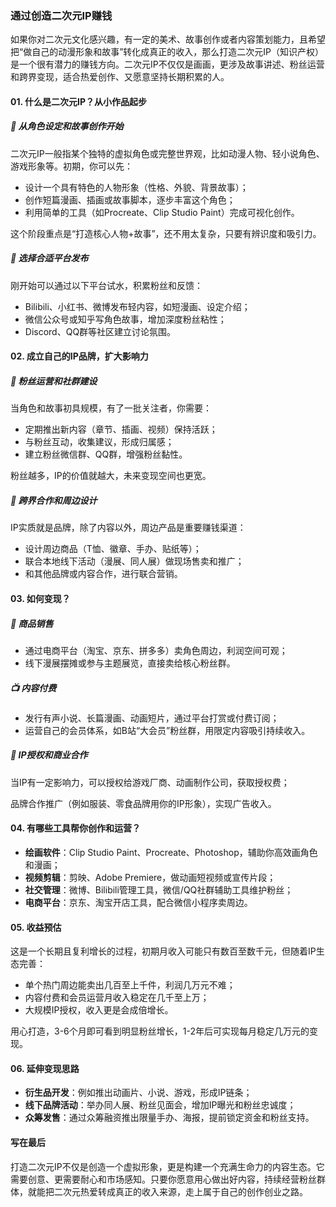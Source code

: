 ### 通过创造二次元IP赚钱

如果你对二次元文化感兴趣，有一定的美术、故事创作或者内容策划能力，且希望把“做自己的动漫形象和故事”转化成真正的收入，那么打造二次元IP（知识产权）是一个很有潜力的赚钱方向。二次元IP不仅仅是画画，更涉及故事讲述、粉丝运营和跨界变现，适合热爱创作、又愿意坚持长期积累的人。

#### 01. 什么是二次元IP？从小作品起步

##### 🎨 从角色设定和故事创作开始

二次元IP一般指某个独特的虚拟角色或完整世界观，比如动漫人物、轻小说角色、游戏形象等。初期，你可以先： 

* 设计一个具有特色的人物形象（性格、外貌、背景故事）；
* 创作短篇漫画、插画或故事脚本，逐步丰富这个角色；
* 利用简单的工具（如Procreate、Clip Studio Paint）完成可视化创作。

这个阶段重点是“打造核心人物+故事”，还不用太复杂，只要有辨识度和吸引力。

##### 📱 选择合适平台发布

刚开始可以通过以下平台试水，积累粉丝和反馈：

* Bilibili、小红书、微博发布轻内容，如短漫画、设定介绍；
* 微信公众号或知乎写角色故事，增加深度粉丝粘性；
* Discord、QQ群等社区建立讨论氛围。

#### 02. 成立自己的IP品牌，扩大影响力

##### 👥 粉丝运营和社群建设

当角色和故事初具规模，有了一批关注者，你需要：

* 定期推出新内容（章节、插画、视频）保持活跃；
* 与粉丝互动，收集建议，形成归属感；
* 建立粉丝微信群、QQ群，增强粉丝黏性。

粉丝越多，IP的价值就越大，未来变现空间也更宽。

##### 🎉 跨界合作和周边设计

IP实质就是品牌，除了内容以外，周边产品是重要赚钱渠道：

* 设计周边商品（T恤、徽章、手办、贴纸等）；
* 联合本地线下活动（漫展、同人展）做现场售卖和推广；
* 和其他品牌或内容合作，进行联合营销。

#### 03. 如何变现？

##### 💸 商品销售

* 通过电商平台（淘宝、京东、拼多多）卖角色周边，利润空间可观；
* 线下漫展摆摊或参与主题展览，直接卖给核心粉丝群。

##### 📺 内容付费

* 发行有声小说、长篇漫画、动画短片，通过平台打赏或付费订阅；
* 运营自己的会员体系，如B站“大会员”粉丝群，用限定内容吸引持续收入。

##### 🤝 IP授权和商业合作

当IP有一定影响力，可以授权给游戏厂商、动画制作公司，获取授权费；

品牌合作推广（例如服装、零食品牌用你的IP形象），实现广告收入。

#### 04. 有哪些工具帮你创作和运营？

* **绘画软件**：Clip Studio Paint、Procreate、Photoshop，辅助你高效画角色和漫画；
* **视频剪辑**：剪映、Adobe Premiere，做动画短视频或宣传片段；
* **社交管理**：微博、Bilibili管理工具，微信/QQ社群辅助工具维护粉丝；
* **电商平台**：京东、淘宝开店工具，配合微信小程序卖周边。

#### 05. 收益预估

这是一个长期且复利增长的过程，初期月收入可能只有数百至数千元，但随着IP生态完善：

* 单个热门周边能卖出几百至上千件，利润几万元不难；
* 内容付费和会员运营月收入稳定在几千至上万；
* 大规模IP授权，收入更是会成倍增长。

用心打造，3-6个月即可看到明显粉丝增长，1-2年后可实现每月稳定几万元的变现。

#### 06. 延伸变现思路

* **衍生品开发**：例如推出动画片、小说、游戏，形成IP链条；
* **线下品牌活动**：举办同人展、粉丝见面会，增加IP曝光和粉丝忠诚度；
* **众筹发售**：通过众筹融资推出限量手办、海报，提前锁定资金和粉丝支持。

#### 写在最后

打造二次元IP不仅是创造一个虚拟形象，更是构建一个充满生命力的内容生态。它需要创意、更需要耐心和市场感知。只要你愿意用心做出好内容，持续经营粉丝群体，就能把二次元热爱转成真正的收入来源，走上属于自己的创作创业之路。
